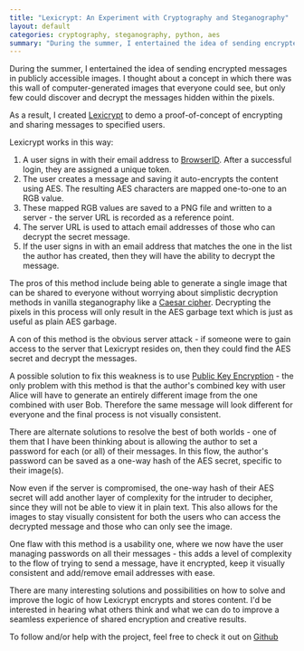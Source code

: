 ```yaml
---
title: "Lexicrypt: An Experiment with Cryptography and Steganography"
layout: default
categories: cryptography, steganography, python, aes
summary: "During the summer, I entertained the idea of sending encrypted messages in publicly accessible images. I thought about a concept in which there was this wall of computer-generated images that everyone could see, but only few could discover and decrypt the messages hidden within the pixels."
---
```


During the summer, I entertained the idea of sending encrypted messages in publicly accessible images. I thought about a concept in which there was this wall of computer-generated images that everyone could see, but only few could discover and decrypt the messages hidden within the pixels.

As a result, I created [Lexicrypt](http://lexicrypt.com) to demo a proof-of-concept of encrypting and sharing messages to specified users.

Lexicrypt works in this way:

1. A user signs in with their email address to [BrowserID](http://browserid.org). After a successful login, they are assigned a unique token.
2. The user creates a message and saving it auto-encrypts the content using AES. The resulting AES characters are mapped one-to-one to an RGB value.
3. These mapped RGB values are saved to a PNG file and written to a server - the server URL is recorded as a reference point.
4. The server URL is used to attach email addresses of those who can decrypt the secret message.
5. If the user signs in with an email address that matches the one in the list the author has created, then they will have the ability to decrypt the message.

The pros of this method include being able to generate a single image that can be shared to everyone without worrying about simplistic decryption methods in vanilla steganography like a [Caesar cipher](http://en.wikipedia.org/wiki/Caesar_shift). Decrypting the pixels in this process will only result in the AES garbage text which is just as useful as plain AES garbage.

A con of this method is the obvious server attack - if someone were to gain access to the server that Lexicrypt resides on, then they could find the AES secret and decrypt the messages.

A possible solution to fix this weakness is to use [Public Key Encryption](http://en.wikipedia.org/wiki/Public-key_cryptography) - the only problem with this method is that the author's combined key with user Alice will have to generate an entirely different image from the one combined with user Bob. Therefore the same message will look different for everyone and the final process is not visually consistent.

There are alternate solutions to resolve the best of both worlds - one of them that I have been thinking about is allowing the author to set a password for each (or all) of their messages. In this flow, the author's password can be saved as a one-way hash of the AES secret, specific to their image(s).

Now even if the server is compromised, the one-way hash of their AES secret will add another layer of complexity for the intruder to decipher, since they will not be able to view it in plain text. This also allows for the images to stay visually consistent for both the users who can access the decrypted message and those who can only see the image.

One flaw with this method is a usability one, where we now have the user managing passwords on all their messages - this adds a level of complexity to the flow of trying to send a message, have it encrypted, keep it visually consistent and add/remove email addresses with ease.

There are many interesting solutions and possibilities on how to solve and improve the logic of how Lexicrypt encrypts and stores content. I'd be interested in hearing what others think and what we can do to improve a seamless experience of shared encryption and creative results.

To follow and/or help with the project, feel free to check it out on [Github](https://github.com/ednapiranha/lexicrypt)
